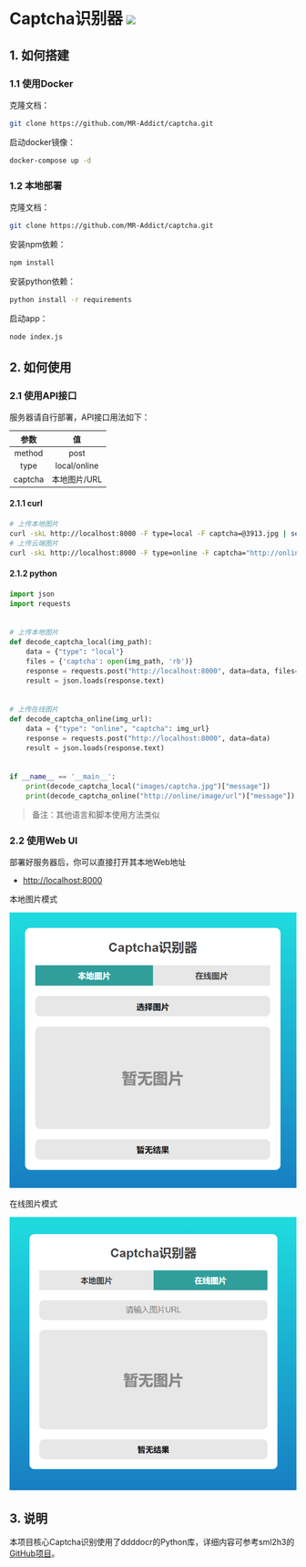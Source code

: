 <h1>
  Captcha识别器
  <img src="https://github.com/MR-Addict/captcha/actions/workflows/docker.yml/badge.svg?branch=main"/>
</h1>

## 1. 如何搭建

### 1.1 使用Docker

克隆文档：

```bash
git clone https://github.com/MR-Addict/captcha.git
```

启动docker镜像：

```bash
docker-compose up -d
```

### 1.2 本地部署

克隆文档：

```bash
git clone https://github.com/MR-Addict/captcha.git
```

安装npm依赖：

```bash
npm install
```

安装python依赖：

```bash
python install -r requirements
```

启动app：

```bash
node index.js
```

## 2. 如何使用

### 2.1 使用API接口

服务器请自行部署，API接口用法如下：

|  参数   |      值      |
| :-----: | :----------: |
| method  |     post     |
|  type   | local/online |
| captcha | 本地图片/URL |

#### 2.1.1 curl

```bash
# 上传本地图片
curl -skL http://localhost:8000 -F type=local -F captcha=@3913.jpg | sed -E 's/.*"message":"?([^,"]*)"?.*/\1/'
# 上传云端图片
curl -skL http://localhost:8000 -F type=online -F captcha="http://online/image/url" | sed -E 's/.*"message":"?([^,"]*)"?.*/\1/'
```

#### 2.1.2 python

```python
import json
import requests


# 上传本地图片
def decode_captcha_local(img_path):
    data = {"type": "local"}
    files = {'captcha': open(img_path, 'rb')}
    response = requests.post("http://localhost:8000", data=data, files=files)
    result = json.loads(response.text)


# 上传在线图片
def decode_captcha_online(img_url):
    data = {"type": "online", "captcha": img_url}
    response = requests.post("http://localhost:8000", data=data)
    result = json.loads(response.text)


if __name__ == '__main__':
    print(decode_captcha_local("images/captcha.jpg")["message"])
    print(decode_captcha_online("http://online/image/url")["message"])
```

> 备注：其他语言和脚本使用方法类似

### 2.2 使用Web UI

部署好服务器后，你可以直接打开其本地Web地址

- [http://localhost:8000](http://localhost:8000)

本地图片模式

![local-mode](images/local.png)

在线图片模式

![online-mode](images/online.png)

## 3. 说明

本项目核心Captcha识别使用了ddddocr的Python库，详细内容可参考sml2h3的[GitHub项目](https://github.com/sml2h3/ddddocr)。
